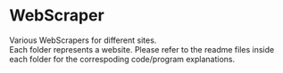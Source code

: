 # WebScraper
Various WebScrapers for different sites.  
Each folder represents a website. Please refer to the readme files inside each folder for the correspoding code/program explanations.
